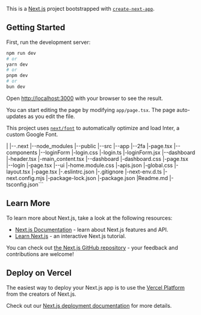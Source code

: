 This is a [Next.js](https://nextjs.org/) project bootstrapped with [`create-next-app`](https://github.com/vercel/next.js/tree/canary/packages/create-next-app).

## Getting Started

First, run the development server:

```bash
npm run dev
# or
yarn dev
# or
pnpm dev
# or
bun dev
```

Open [http://localhost:3000](http://localhost:3000) with your browser to see the result.

You can start editing the page by modifying `app/page.tsx`. The page auto-updates as you edit the file.

This project uses [`next/font`](https://nextjs.org/docs/basic-features/font-optimization) to automatically optimize and load Inter, a custom Google Font.


 |
 |--.next
 |--node_modules
 |--public
 |--src
    |--app
       |--2fa
         |-page.tsx
       |--components
            |--loginForm
               |-login.css
               |-login.ts
               |-loginForm.jsx
            |--dashboard
              |-header.tsx
              |-main_content.tsx
       |--dashboard
          |-dashboard.css
          |-page.tsx     
       |--login
          |-page.tsx
       |--ui
          |-home.module.css
       |-apis.json
       |-global.css
       |-layout.tsx
       |-page.tsx
 |-.eslintrc.json
 |-.gitignore
 |-next-env.d.ts
 |-next.config.mjs
 |-package-lock.json
 |-package.json
 |Readme.md
 |-tsconfig.json```

## Learn More

To learn more about Next.js, take a look at the following resources:

- [Next.js Documentation](https://nextjs.org/docs) - learn about Next.js features and API.
- [Learn Next.js](https://nextjs.org/learn) - an interactive Next.js tutorial.

You can check out [the Next.js GitHub repository](https://github.com/vercel/next.js/) - your feedback and contributions are welcome!

## Deploy on Vercel

The easiest way to deploy your Next.js app is to use the [Vercel Platform](https://vercel.com/new?utm_medium=default-template&filter=next.js&utm_source=create-next-app&utm_campaign=create-next-app-readme) from the creators of Next.js.

Check out our [Next.js deployment documentation](https://nextjs.org/docs/deployment) for more details.
